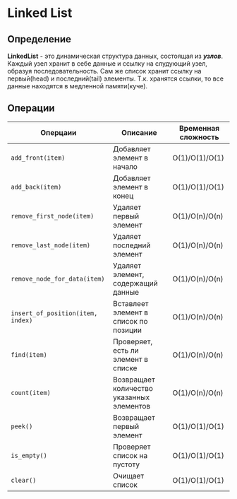 # Linked List

## Определение
**LinkedList** - это динамическая структура данных, состоящая из ***узлов***. Каждый узел хранит в себе данные и ссылку на слудующий узел, образуя последовательность. 
Сам же список хранит ссылку на первый(head) и последний(tail) элементы. Т.к. хранятся ссылки, то все данные находятся в медленной памяти(куче).

## Операции
| Оперцаии                              | Описание                                  | Временная сложность |
|---------------------------------------|-------------------------------------------|---------------------|
| ```add_front(item)```                 | Добавляет элемент в начало                | O(1)/O(1)/O(1)      |
| ```add_back(item)```                  | Добавляет элемент в конец                 | O(1)/O(1)/O(1)      |
| ```remove_first_node(item)```         | Удаляет первый элемент                    | O(1)/O(n)/O(n)      |
| ```remove_last_node(item)```          | Удаляет последний элемент                 | O(1)/O(n)/O(n)      |
| ```remove_node_for_data(item)```      | Удаляет элемент, содержащий данные        | O(1)/O(n)/O(n)      |
| ```insert_of_position(item, index)``` | Вставлеет элемент в список по позиции     | O(1)/O(n)/O(n)      |
| ```find(item)```                      | Проверяет, есть ли элемент в списке       | O(1)/O(n)/O(n)      |
| ```count(item)```                     | Возвращает количество указанных элементов | O(1)/O(n)/O(n)      |
| ```peek()```                          | Возвращает первый элемент                 | O(1)/O(1)/O(1)      |
| ```is_empty()```                      | Проверяет список на пустоту               | O(1)/O(1)/O(1)      |
| ```clear()```                         | Очищает список                            | O(1)/O(1)/O(1)      |
